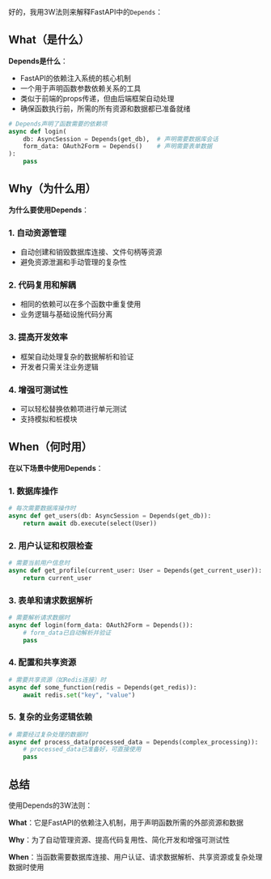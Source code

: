 好的，我用3W法则来解释FastAPI中的`Depends`：

## What（是什么）

**Depends是什么**：
- FastAPI的依赖注入系统的核心机制
- 一个用于声明函数参数依赖关系的工具
- 类似于前端的props传递，但由后端框架自动处理
- 确保函数执行前，所需的所有资源和数据都已准备就绪

```python
# Depends声明了函数需要的依赖项
async def login(
    db: AsyncSession = Depends(get_db),  # 声明需要数据库会话
    form_data: OAuth2Form = Depends()    # 声明需要表单数据
):
    pass
```

## Why（为什么用）

**为什么要使用Depends**：

### 1. 自动资源管理
- 自动创建和销毁数据库连接、文件句柄等资源
- 避免资源泄漏和手动管理的复杂性

### 2. 代码复用和解耦
- 相同的依赖可以在多个函数中重复使用
- 业务逻辑与基础设施代码分离

### 3. 提高开发效率
- 框架自动处理复杂的数据解析和验证
- 开发者只需关注业务逻辑

### 4. 增强可测试性
- 可以轻松替换依赖项进行单元测试
- 支持模拟和桩模块

## When（何时用）

**在以下场景中使用Depends**：

### 1. 数据库操作
```python
# 每次需要数据库操作时
async def get_users(db: AsyncSession = Depends(get_db)):
    return await db.execute(select(User))
```

### 2. 用户认证和权限检查
```python
# 需要当前用户信息时
async def get_profile(current_user: User = Depends(get_current_user)):
    return current_user
```

### 3. 表单和请求数据解析
```python
# 需要解析请求数据时
async def login(form_data: OAuth2Form = Depends()):
    # form_data已自动解析并验证
    pass
```

### 4. 配置和共享资源
```python
# 需要共享资源（如Redis连接）时
async def some_function(redis = Depends(get_redis)):
    await redis.set("key", "value")
```

### 5. 复杂的业务逻辑依赖
```python
# 需要经过复杂处理的数据时
async def process_data(processed_data = Depends(complex_processing)):
    # processed_data已准备好，可直接使用
    pass
```

## 总结

使用Depends的3W法则：

**What**：它是FastAPI的依赖注入机制，用于声明函数所需的外部资源和数据

**Why**：为了自动管理资源、提高代码复用性、简化开发和增强可测试性

**When**：当函数需要数据库连接、用户认证、请求数据解析、共享资源或复杂处理数据时使用